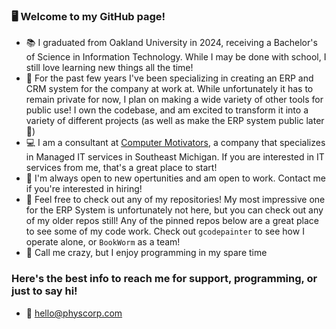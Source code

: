 ### 🖥️ Welcome to my GitHub page!
- 📚 I graduated from Oakland University in 2024, receiving a Bachelor's of Science in Information Technology. While I may be done with school, I still love learning new things all the time!
- 🛒 For the past few years I've been specializing in creating an ERP and CRM system for the company at work at. While unfortunately it has to remain private for now, I plan on making a wide variety of other tools for public use! I own the codebase, and am excited to transform it into a variety of different projects (as well as make the ERP system public later 👀)
- 💻 I am a consultant at [Computer Motivators](https://www.computermotivators.com), a company that specializes in Managed IT services in Southeast Michigan. If you are interested in IT services from me, that's a great place to start!
- 🧠 I'm always open to new opertunities and am open to work. Contact me if you're interested in hiring!
- 🔎 Feel free to check out any of my repositories! My most impressive one for the ERP System is unfortunately not here, but you can check out any of my older repos still! Any of the pinned repos below are a great place to see some of my code work. Check out `gcodepainter` to see how I operate alone, or `BookWorm` as a team!
- 🤪 Call me crazy, but I enjoy programming in my spare time

### Here's the best info to reach me for support, programming, or just to say hi!
- 📧 [hello@physcorp.com](mailto:hello@physcorp.com)

<!--
**PhysCorp/PhysCorp** is a ✨ _special_ ✨ repository because its `README.md` (this file) appears on your GitHub profile.

Here are some ideas to get you started:

- 🔭 I’m currently working on ...
- 🌱 I’m currently learning ...
- 👯 I’m looking to collaborate on ...
- 🤔 I’m looking for help with ...
- 💬 Ask me about ...
- 📫 How to reach me: ...
- 😄 Pronouns: ...
- ⚡ Fun fact: ...
-->
